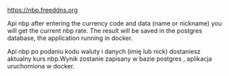 https://nbp.freeddns.org




Api nbp after entering the currency code and data (name or nickname) you will get the current nbp rate. The result will be saved in the postgres database, the application running in docker.


Api nbp  po podaniu  kodu waluty i danych (imię lub nick) dostaniesz aktualny kurs nbp.Wynik zostanie zapisany  w bazie postgres , aplikacja uruchomiona w docker.



